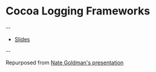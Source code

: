 # Cocoa Logging Frameworks

--

* [Slides](http://aranasaurus.github.io/logging-frameworks-talk)

--

Repurposed from [Nate Goldman's presentation](http://ngoldman.github.io/uc-2014-start-building-your-app)
